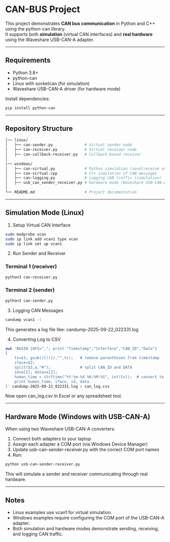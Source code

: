 # CAN-BUS Project

This project demonstrates **CAN bus communication** in Python and C++ using the python-can library.  
It supports both **simulation** (virtual CAN interfaces) and **real hardware** using the Waveshare USB-CAN-A adapter.

---

## Requirements
- Python 3.8+
- python-can
- Linux with socketcan (for simulation)
- Waveshare USB-CAN-A driver (for hardware mode)

Install dependencies:
```bash
pip install python-can
```
---

## Repository Structure
```bash
│── linux/
│   ├── can-sender.py              # Virtual sender node
│   ├── can-receiver.py            # Virtual receiver node
│   ├── can-callback-receiver.py   # Callback-based receiver
│
│── windows/
│   ├── can-virtual.py             # Python simulation (send/receive on vcan or COM)
│   ├── can-virtual.cpp            # C++ simulation of CAN messages
│   ├── can-logging.py             # Logging CAN traffic (simulation)
│   ├── usb_can_sender_receiver.py # Hardware mode (Waveshare USB-CAN-A)
│
└── README.md                      # Project documentation
```
---

## Simulation Mode (Linux)

1. Setup Virtual CAN Interface
```bash
sudo modprobe vcan
sudo ip link add vcan1 type vcan
sudo ip link set up vcan1
```

2. Run Sender and Receiver
### Terminal 1 (receiver)
```bash
python3 can-receiver.py
```

### Terminal 2 (sender)
```bash
python3 can-sender.py
```

3. Logging CAN Messages
```bash
candump vcan1 -l
```
This generates a log file like:
candump-2025-09-22_022331.log

4. Converting Log to CSV
```bash
awk 'BEGIN {OFS=","; print "Timestamp","Interface","CAN_ID","Data"} 
{
    ts=$1; gsub(/[()]/,"",ts);   # remove parentheses from timestamp
    iface=$2;
    split($3,a,"#");             # split CAN_ID and DATA
    id=a[1]; data=a[2];
    human_time = strftime("%Y-%m-%d %H:%M:%S", int(ts));  # convert to human-readable
    print human_time, iface, id, data
}' candump-2025-09-22_022331.log > can_log.csv
```
Now open can_log.csv in Excel or any spreadsheet tool.

---

## Hardware Mode (Windows with USB-CAN-A)

When using two Waveshare USB-CAN-A converters:

1. Connect both adapters to your laptop
2. Assign each adapter a COM port (via Windows Device Manager)
3. Update usb-can-sender-receiver.py with the correct COM port names
4. Run:
```bash
python usb-can-sender-receiver.py
```
This will simulate a sender and receiver communicating through real hardware.

---

## Notes
- Linux examples use vcan1 for virtual simulation.
- Windows examples require configuring the COM port of the USB-CAN-A adapter.
- Both simulation and hardware modes demonstrate sending, receiving, and logging CAN traffic.
